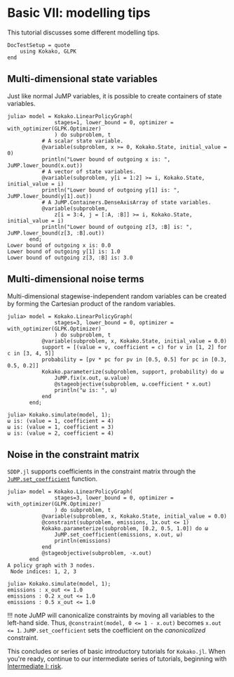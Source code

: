 # Basic VII: modelling tips

This tutorial discusses some different modelling tips.

```@meta
DocTestSetup = quote
    using Kokako, GLPK
end
```

## Multi-dimensional state variables

Just like normal JuMP variables, it is possible to create containers of state
variables.

```jldoctest; filter=r"A policy graph.+"s
julia> model = Kokako.LinearPolicyGraph(
               stages=1, lower_bound = 0, optimizer = with_optimizer(GLPK.Optimizer)
               ) do subproblem, t
           # A scalar state variable.
           @variable(subproblem, x >= 0, Kokako.State, initial_value = 0)
           println("Lower bound of outgoing x is: ", JuMP.lower_bound(x.out))
           # A vector of state variables.
           @variable(subproblem, y[i = 1:2] >= i, Kokako.State, initial_value = i)
           println("Lower bound of outgoing y[1] is: ", JuMP.lower_bound(y[1].out))
           # A JuMP.Containers.DenseAxisArray of state variables.
           @variable(subproblem,
               z[i = 3:4, j = [:A, :B]] >= i, Kokako.State, initial_value = i)
           println("Lower bound of outgoing z[3, :B] is: ", JuMP.lower_bound(z[3, :B].out))
       end;
Lower bound of outgoing x is: 0.0
Lower bound of outgoing y[1] is: 1.0
Lower bound of outgoing z[3, :B] is: 3.0
```

## Multi-dimensional noise terms

Multi-dimensional stagewise-independent random variables can be created by
forming the Cartesian product of the random variables.

```jldoctest; filter=[r"\(value = \d, coefficient = \d\)", r"1\-element.+"s]
julia> model = Kokako.LinearPolicyGraph(
               stages=3, lower_bound = 0, optimizer = with_optimizer(GLPK.Optimizer)
               ) do subproblem, t
           @variable(subproblem, x, Kokako.State, initial_value = 0.0)
           support = [(value = v, coefficient = c) for v in [1, 2] for c in [3, 4, 5]]
           probability = [pv * pc for pv in [0.5, 0.5] for pc in [0.3, 0.5, 0.2]]
           Kokako.parameterize(subproblem, support, probability) do ω
               JuMP.fix(x.out, ω.value)
               @stageobjective(subproblem, ω.coefficient * x.out)
               println("ω is: ", ω)
           end
       end;

julia> Kokako.simulate(model, 1);
ω is: (value = 1, coefficient = 4)
ω is: (value = 1, coefficient = 3)
ω is: (value = 2, coefficient = 4)
```

## Noise in the constraint matrix

`SDDP.jl` supports coefficients in the constraint matrix through the
[`JuMP.set_coefficient`](http://www.juliaopt.org/JuMP.jl/v0.19/constraints/#JuMP.set_coefficient)
function.

```jldoctest; filter=r" \: [\d\.]*\s?x"
julia> model = Kokako.LinearPolicyGraph(
               stages=3, lower_bound = 0, optimizer = with_optimizer(GLPK.Optimizer)
               ) do subproblem, t
           @variable(subproblem, x, Kokako.State, initial_value = 0.0)
           @constraint(subproblem, emissions, 1x.out <= 1)
           Kokako.parameterize(subproblem, [0.2, 0.5, 1.0]) do ω
               JuMP.set_coefficient(emissions, x.out, ω)
               println(emissions)
           end
           @stageobjective(subproblem, -x.out)
       end
A policy graph with 3 nodes.
 Node indices: 1, 2, 3

julia> Kokako.simulate(model, 1);
emissions : x_out <= 1.0
emissions : 0.2 x_out <= 1.0
emissions : 0.5 x_out <= 1.0
```

!!! note
    JuMP will canonicalize constraints by moving all variables to the left-hand
    side. Thus, `@constraint(model, 0 <= 1 - x.out)` becomes `x.out <= 1`.
    `JuMP.set_coefficient` sets the coefficient on the _canonicalized_
    constraint.

This concludes or series of basic introductory tutorials for `Kokako.jl`. When
you're ready, continue to our intermediate series of tutorials, beginning with
[Intermediate I: risk](@ref).
